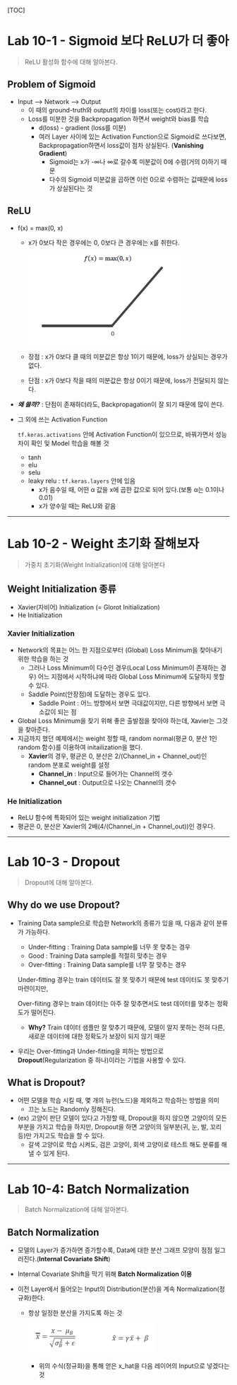 [TOC]

# Lab 10-1 - Sigmoid 보다 ReLU가 더 좋아

> ReLU 활성화 함수에 대해 알아본다.

## Problem of Sigmoid

- Input --> Network --> Output
  - 이 때의 ground-truth와 output의 차이를 loss(또는 cost)라고 한다.
  - Loss를 미분한 것을 Backpropagation 하면서 weight와 bias를 학습
    - d(loss) - gradient (loss를 미분)
    - 여러 Layer 사이에 있는 Activation Function으로 Sigmoid로 쓰다보면, Backpropagation하면서 loss값이 점차 상실된다. (**Vanishing Gradient**)
      - Sigmoid는 x가 -∞나 ∞로 갈수록 미분값이 0에 수렴(거의 0)하기 때문
      - 다수의 Sigmoid 미분값을 곱하면 이런 0으로 수렴하는 값때문에 loss가 상실된다는 것

## ReLU

- f(x) = max(0, x)

  - x가 0보다 작은 경우에는 0, 0보다 큰 경우에는 x를 취한다.

    ![2-10_Graph_of_ReLU](../MDImage/2-10_Graph_of_ReLU.PNG)

  - 장점 : x가 0보다 클 때의 미분값은 항상 1이기 때문에, loss가 상실되는 경우가 없다.

  - 단점 : x가 0보다 작을 때의 미분값은 항상 0이기 때문에, loss가 전달되지 않는다.

- ***왜 쓸까?*** : 단점이 존재하더라도, Backpropagation이 잘 되기 때문에 많이 쓴다.

- 그 외에 쓰는 Activation Function

  `tf.keras.activations` 안에 Activation Function이 있으므로, 바꿔가면서 성능차이 확인 및 Model 학습을 해볼 것

  - tanh
  - elu
  - selu
  - leaky relu : `tf.keras.layers` 안에 있음
    - x가 음수일 때, 어떤 α 값을 x에 곱한 값으로 되어 있다.(보통 α는 0.1이나 0.01)
    - x가 양수일 때는 ReLU와 같음

---

# Lab 10-2 - Weight 초기화 잘해보자

> 가중치 초기화(Weight Initialization)에 대해 알아본다

## Weight Initialization 종류

- Xavier(자비어) Initialization (= Glorot Initialization)
- He Initialization

### Xavier Initialization

- Network의 목표는 어느 한 지점으로부터 (Global) Loss Minimum을 찾아내기 위한 학습을 하는 것
  - 그러나 Loss Minimum이 다수인 경우(Local Loss Minimum이 존재하는 경우) 어느 지점에서 시작하냐에 따라 Global Loss Minimum에 도달하지 못할 수 있다.
  - Saddle Point(안장점)에 도달하는 경우도 있다.
    - Saddle Point : 어느 방향에서 보면 극대값이지만, 다른 방향에서 보면 극소값이 되는 점
- Global Loss Minimum을 찾기 위해 좋은 출발점을 찾아야 하는데, Xavier는 그것을 찾아준다.
- 지금까지 했던 예제에서는 weight 정할 때, random normal(평균 0, 분산 1인 random 함수)를 이용하여 initailization을 했다.
  - **Xavier**의 경우, 평균은 0, 분산은 2/(Channel_in + Channel_out)인 random 분포로 weight를 설정
    - **Channel_in** : Input으로 들어가는 Channel의 갯수
    - **Channel_out** : Output으로 나오는 Channel의 갯수

### He Initialization

- ReLU 함수에 특화되어 있는 weight initialization 기법
- 평균은 0, 분산은 Xavier의 2배(4/(Channel_in + Channel_out))인 경우다.

---

# Lab 10-3 - Dropout

> Dropout에 대해 알아본다.

## Why do we use Dropout?

- Training Data sample으로 학습한 Network의 종류가 있을 때, 다음과 같이 분류가 가능하다.

  - Under-fitting : Training Data sample를 너무 못 맞추는 경우
  - Good : Training Data sample를 적절히 맞추는 경우
  - Over-fitting : Training Data sample를 너무 잘 맞추는 경우

  Under-fitting 경우는 train 데이터도 잘 못 맞추기 때문에 test 데이터도 못 맞추기 마련이지만,

  Over-fiiting 경우는 train 데이터는 아주 잘 맞추면서도 test 데이터를 맞추는 정확도가 떨어진다.

  - **Why?** Train 데이터 샘플만 잘 맞추기 때문에, 모델이 알지 못하는 전혀 다른, 새로운 데이터에 대한 정확도가 보장이 되지 않기 때문

- 우리는 Over-fitting과 Under-fitting을 피하는 방법으로 **Dropout**(Regularization 중 하나)이라는 기법을 사용할 수 있다.

## What is Dropout?

- 어떤 모델을 학습 시킬 때, 몇 개의 뉴런(노드)을 제외하고 학습하는 방법을 의미
  - 끄는 노드는 Randomly 정해진다.
- (ex) 고양이 판단 모델이 있다고 가정할 때, Dropout을 하지 않으면 고양이의 모든 부분을 가지고 학습을 하지만, Dropout을 하면 고양이의 일부분(귀, 눈, 발, 꼬리 등)만 가지고도 학습을 할 수 있다.
  - 갈색 고양이로 학습 시켜도, 검은 고양이, 회색 고양이로 테스트 해도 분류를 해낼 수 있게 된다.

---

# Lab 10-4: Batch Normalization

> Batch Normalization에 대해 알아본다.

## Batch Normalization

- 모델의 Layer가 증가하면 증가할수록, Data에 대한 분산 그래프 모양이 점점 일그러진다.(**Internal Covariate Shift**)

- Internal Covariate Shift을 막기 위해 **Batch Normalization 이용**

- 이전 Layer에서 들어오는 Input의 Distribution(분산)을 계속 Normalization(정규화)한다.

  - 항상 일정한 분산을 가지도록 하는 것

    ![2-10_Batch_Norm_formula](../MDImage/2-10_Batch_Norm_formula.PNG)
    - 위의 수식(정규화)을 통해 얻은 x_hat을 다음 레이어의 Input으로 넣겠다는 것